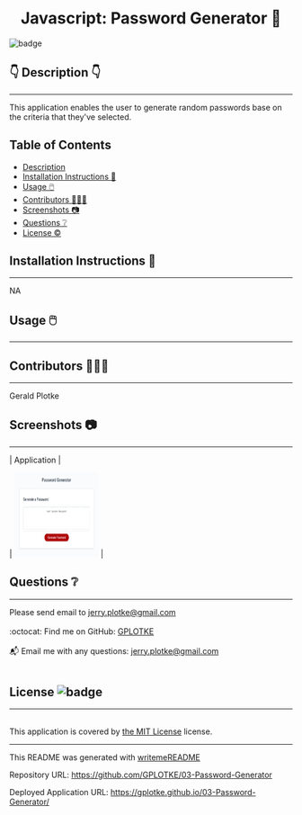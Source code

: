 
  <h1 align="center">Javascript: Password Generator 🎉 </h1>
    
  ![badge](https://img.shields.io/badge/license-MIT-brightgreen)<br />
  
  ## 👇  Description  👇
---
  
  This application enables the user to generate random passwords base on the criteria that they've selected.
 
  ## Table of Contents 
  - [Description](#--description--)
  - [Installation Instructions 📣](#installation-instructions-)
  - [Usage 🖱️](#usage-️)
  - [Contributors 🧑‍🤝‍🧑](#contributors-)
  - [Screenshots 📷](#screenshots-)
  - [Questions ❔](#questions-)
  - [License ©️](#license-️)
    
  ## Installation Instructions 📣
---

  NA
  
  ## Usage 🖱️
---

  
  
  ## Contributors 🧑‍🤝‍🧑
---
  Gerald Plotke
  
  ## Screenshots 📷
---

  |  Application                              | 

  | <img alt="placeholder" href="" src="./images/appScreenShot.PNG" width="150" height="150"> |
                                                     


  ## Questions ❔

---

  Please send email to jerry.plotke@gmail.com<br />
  <br />
  :octocat: Find me on GitHub: [GPLOTKE](https://github.com/GPLOTKE)<br />
  <br />
  📬 Email me with any questions: jerry.plotke@gmail.com<br /><br />
  
  ## License ![badge](https://img.shields.io/badge/license-MIT-brightgreen)
---
  <br />
  This application is covered by <a href="https://opensource.org/licenses/MIT"> the MIT License</a> license. 

  --------------------------- 
 

  This README was generated with [writemeREADME](https://github.com/proto133/writemeREADME) 
  

Repository URL:
https://github.com/GPLOTKE/03-Password-Generator

Deployed Application URL:
https://gplotke.github.io/03-Password-Generator/
